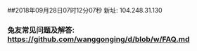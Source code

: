 ##2018年09月28日07时12分07秒 新址: 104.248.31.130
### 兔友常见问题及解答: https://github.com/wanggonging/d/blob/w/FAQ.md
